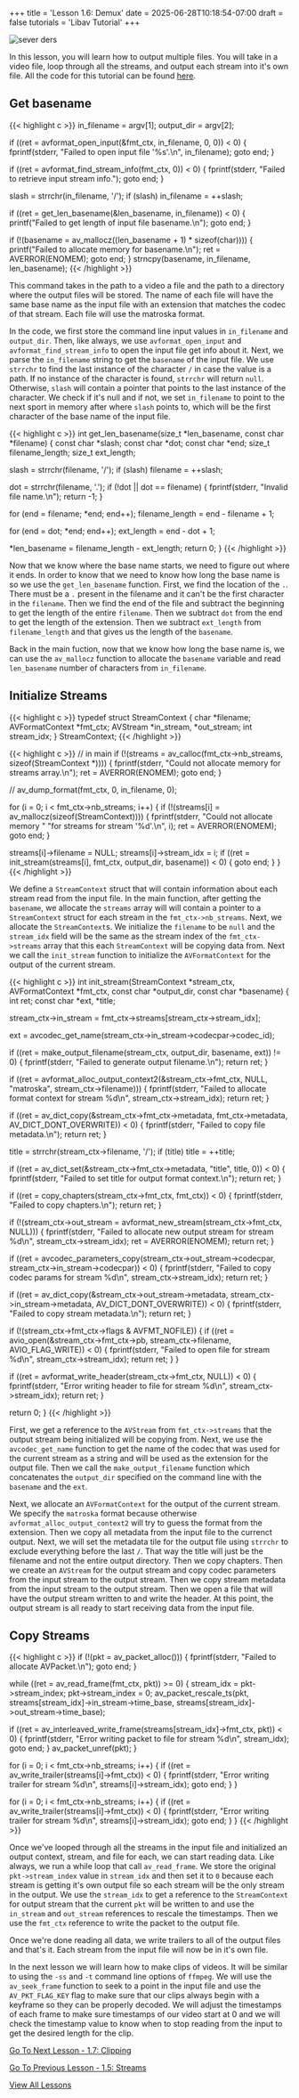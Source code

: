+++
title = 'Lesson 1.6: Demux'
date = 2025-06-28T10:18:54-07:00
draft = false
tutorials = 'Libav Tutorial'
+++

![sever ders](/images/LibavTutorial/Lesson_1.6/seven_ders.jpg)

In this lesson, you will learn how to output multiple files. You will take in a
video file, loop through all the streams, and output each stream into it's own
file. All the code for this tutorial can be found
[here](https://github.com/danielxhogan/LibavTutorial/tree/main/Lesson%201%3A%20Remux/Lesson%201.6%3A%20Demux).

## Get basename

{{< highlight c >}}
in_filename = argv[1];
output_dir = argv[2];

if ((ret = avformat_open_input(&fmt_ctx, in_filename, 0, 0)) < 0)
{
  fprintf(stderr, "Failed to open input file '%s'.\n",
    in_filename);
  goto end;
}

if ((ret = avformat_find_stream_info(fmt_ctx, 0)) < 0) {
  fprintf(stderr, "Failed to retrieve input stream info.");
  goto end;
}

slash = strrchr(in_filename, '/');
if (slash) in_filename = ++slash;

if ((ret = get_len_basename(&len_basename, in_filename)) < 0) {
  printf("Failed to get length of input file basename.\n");
  goto end;
}

if (!(basename = av_mallocz((len_basename + 1) * sizeof(char)))) {
  printf("Failed to allocate memory for basename.\n");
  ret = AVERROR(ENOMEM);
  goto end;
}
strncpy(basename, in_filename, len_basename);
{{< /highlight >}}

This command takes in the path to a video a file and the path to a directory
where the output files will be stored. The name of each file will have the same
base name as the input file with an extension that matches the codec of that
stream. Each file will use the matroska format.

In the code, we first store the command line input values in `in_filename` and
`output_dir`. Then, like always, we use `avformat_open_input` and
`avformat_find_stream_info` to open the input file get info about it. Next, we
parse the `in_filename` string to get the `basename` of the input file. We use
`strrchr` to find the last instance of the character `/` in case the value is
a path. If no instance of the character is found, `strrchr` will return `null`.
Otherwise, `slash` will contain a pointer that points to the last instance of
the character. We check if it's null and if not, we set `in_filename` to point
to the next sport in memory after where `slash` points to, which will be the
first character of the base name of the input file.

{{< highlight c >}}
int get_len_basename(size_t *len_basename, const char *filename)
{
  const char *slash;
  const char *dot;
  const char *end;
  size_t filename_length;
  size_t ext_length;

  slash = strrchr(filename, '/');
  if (slash) filename = ++slash;

  dot = strrchr(filename, '.');
  if (!dot || dot == filename) {
    fprintf(stderr, "Invalid file name.\n");
    return -1;
  }

  for (end = filename; *end; end++);
  filename_length = end - filename + 1;

  for (end = dot; *end; end++);
  ext_length = end - dot + 1;

  *len_basename = filename_length - ext_length;
  return 0;
}
{{< /highlight >}}

Now that we know where the base name starts, we need to figure out where it
ends. In order to know that we need to know how long the base name is so we
use the `get_len_basename` function. First, we find the location of the `.`.
There must be a `.` present in the filename and it can't be the first
character in the `filename`. Then we find the end of the file and subtract
the beginning to get the length of the entire `filename`. Then we subtract
`dot` from the end to get the length of the extension. Then we subtract
`ext_length` from `filename_length` and that gives us the length of the
`basename`.

Back in the main fuction, now that we know how long the base name is, we can
use the `av_mallocz` function to allocate the `basename` variable and read
`len_basename` number of characters from `in_filename`.

## Initialize Streams

{{< highlight c >}}
typedef struct StreamContext {
  char *filename;
  AVFormatContext *fmt_ctx;
  AVStream *in_stream, *out_stream;
  int stream_idx;
} StreamContext;
{{< /highlight >}}

{{< highlight c >}}
// in main
if (!(streams = av_calloc(fmt_ctx->nb_streams,
sizeof(StreamContext *))))
{
  fprintf(stderr,
    "Could not allocate memory for streams array.\n");
  ret = AVERROR(ENOMEM);
  goto end;
}

// av_dump_format(fmt_ctx, 0, in_filename, 0);

for (i = 0; i < fmt_ctx->nb_streams; i++)
{
  if (!(streams[i] = av_mallocz(sizeof(StreamContext)))) {
    fprintf(stderr, "Could not allocate memory "
      "for streams for stream '%d'.\n", i);
    ret = AVERROR(ENOMEM);
    goto end;
  }

  streams[i]->filename = NULL;
  streams[i]->stream_idx = i;
  if ((ret =
    init_stream(streams[i], fmt_ctx, output_dir, basename)) < 0)
  {
    goto end;
  }
}
{{< /highlight >}}

We define a `StreamContext` struct that will contain information about each
stream read from the input file. In the main function, after getting the
`basename`, we allocate the `streams` array will will contain a pointer to a
`StreamContext` struct for each stream in the `fmt_ctx->nb_streams`. Next, we
allocate the `StreamContext`s. We initialize the `filename` to be `null` and
the `stream_idx` field will be the same as the stream index of the
`fmt_ctx->streams` array that this each `StreamContext` will be copying data
from. Next we call the `init_stream` function to initialize the
`AVFormatContext` for the output of the current stream.

{{< highlight c >}}
int init_stream(StreamContext *stream_ctx,
AVFormatContext *fmt_ctx, const char *output_dir,
const char *basename)
{
  int ret;
  const char *ext, *title;

  stream_ctx->in_stream =
    fmt_ctx->streams[stream_ctx->stream_idx];

  ext =
    avcodec_get_name(stream_ctx->in_stream->codecpar->codec_id);

  if ((ret = make_output_filename(stream_ctx, output_dir,
    basename, ext)) != 0)
  {
    fprintf(stderr, "Failed to generate output filename.\n");
    return ret;
  }

  if ((ret = avformat_alloc_output_context2(&stream_ctx->fmt_ctx,
  NULL, "matroska", stream_ctx->filename)))
  {
    fprintf(stderr,
      "Failed to allocate format context for stream %d\n",
      stream_ctx->stream_idx);
    return ret;
  }

  if ((ret = av_dict_copy(&stream_ctx->fmt_ctx->metadata,
    fmt_ctx->metadata, AV_DICT_DONT_OVERWRITE)) < 0)
  {
    fprintf(stderr, "Failed to copy file metadata.\n");
    return ret;
  }

  title = strrchr(stream_ctx->filename, '/');
  if (title) title = ++title;

  if ((ret = av_dict_set(&stream_ctx->fmt_ctx->metadata,
    "title", title, 0)) < 0)
  {
    fprintf(stderr,
    "Failed to set title for output format context.\n");
    return ret;
  }

  if ((ret = copy_chapters(stream_ctx->fmt_ctx, fmt_ctx)) < 0) {
    fprintf(stderr, "Failed to copy chapters.\n");
    return ret;
  }

  if (!(stream_ctx->out_stream =
    avformat_new_stream(stream_ctx->fmt_ctx, NULL)))
  {
    fprintf(stderr,
      "Failed to allocate new output stream for stream %d\n",
      stream_ctx->stream_idx);
    ret = AVERROR(ENOMEM);
    return ret;
  }

  if ((ret =
    avcodec_parameters_copy(stream_ctx->out_stream->codecpar,
      stream_ctx->in_stream->codecpar)) < 0)
  {
    fprintf(stderr, "Failed to copy codec params for stream %d\n",
      stream_ctx->stream_idx);
    return ret;
  }

  if ((ret = av_dict_copy(&stream_ctx->out_stream->metadata,
    stream_ctx->in_stream->metadata, AV_DICT_DONT_OVERWRITE)) < 0)
  {
    fprintf(stderr, "Failed to copy stream metadata.\n");
    return ret;
  }

  if (!(stream_ctx->fmt_ctx->flags & AVFMT_NOFILE)) {
    if ((ret = avio_open(&stream_ctx->fmt_ctx->pb,
      stream_ctx->filename, AVIO_FLAG_WRITE)) < 0)
    {
      fprintf(stderr, "Failed to open file for stream %d\n",
        stream_ctx->stream_idx);
      return ret;
    }
  }

  if ((ret =
    avformat_write_header(stream_ctx->fmt_ctx, NULL)) < 0)
  {
    fprintf(stderr,
      "Error writing header to file for stream %d\n",
      stream_ctx->stream_idx);
    return ret;
  }

  return 0;
}
{{< /highlight >}}

First, we get a reference to the `AVStream` from `fmt_ctx->streams` that the
output stream being initialized will be copying from. Next, we use the
`avcodec_get_name` function to get the name of the codec that was used for the
current stream as a string and will be used as the extension for the output
file. Then we call the `make_output_filename` function which concatenates the
`output_dir` specified on the command line with the `basename` and the `ext`.

Next, we allocate an `AVFormatContext` for the output of the current stream. We
specify the `matroska` format because otherwise `avformat_alloc_output_context2`
will try to guess the format from the extension. Then we copy all metadata from
the input file to the currenct output. Next, we will set the metadata tile for
the output file using `strrchr` to exclude everything before the last `/`. That
way the title will just be the filename and not the entire output directory. Then
we copy chapters. Then we create an `AVStream` for the output stream and copy
codec parameters from the input stream to the output stream. Then we copy stream
metadata from the input stream to the output stream. Then we open a file that
will have the output stream written to and write the header. At this point, the
output stream is all ready to start receiving data from the input file.

## Copy Streams

{{< highlight c >}}
if (!(pkt = av_packet_alloc())) {
  fprintf(stderr, "Failed to allocate AVPacket.\n");
  goto end;
}

while ((ret = av_read_frame(fmt_ctx, pkt)) >= 0)
{
  stream_idx = pkt->stream_index;
  pkt->stream_index = 0;
  av_packet_rescale_ts(pkt,
    streams[stream_idx]->in_stream->time_base,
    streams[stream_idx]->out_stream->time_base);

  if ((ret =
    av_interleaved_write_frame(streams[stream_idx]->fmt_ctx,
    pkt)) < 0)
  {
    fprintf(stderr,
      "Error writing packet to file for stream %d\n",
      stream_idx);
    goto end;
  }
  av_packet_unref(pkt);
}

for (i = 0; i < fmt_ctx->nb_streams; i++)
{
  if ((ret = av_write_trailer(streams[i]->fmt_ctx)) < 0) {
    fprintf(stderr, "Error writing trailer for stream %d\n",
      streams[i]->stream_idx);
    goto end;
  }
}

for (i = 0; i < fmt_ctx->nb_streams; i++)
{
  if ((ret = av_write_trailer(streams[i]->fmt_ctx)) < 0) {
    fprintf(stderr, "Error writing trailer for stream %d\n",
      streams[i]->stream_idx);
    goto end;
  }
}
{{< /highlight >}}

Once we've looped through all the streams in the input file and initialized an
output context, stream, and file for each, we can start reading data. Like
always, we run a while loop that call `av_read_frame`. We store the original
`pkt->stream_index` value in `stream_idx` and then set it to `0` because each
stream is getting it's own output file so each stream will be the only stream
in the output. We use the `stream_idx` to get a reference to the `StreamContext`
for output stream that the current `pkt` will be written to and use the
`in_stream` and `out_stream` references to rescale the timestamps. Then we use
the `fmt_ctx` reference to write the packet to the output file.

Once we're done reading all data, we write trailers to all of the output files
and that's it. Each stream from the input file will now be in it's own file.

In the next lesson we will learn how to make clips of videos. It will be similar
to using the `-ss` and `-t` command line options of `ffmpeg`. We will use the
`av_seek_frame` function to seek to a point in the input file and use the
`AV_PKT_FLAG_KEY` flag to make sure that our clips always begin with a keyframe
so they can be properly decoded. We will adjust the timestamps of each frame
to make sure timestamps of our video start at 0 and we will check the timestamp
value to know when to stop reading from the input to get the desired length
for the clip.

[Go To Next Lesson - 1.7: Clipping](/posts/libav-tutorial/lesson-1.7-clipping/)

[Go To Previous Lesson - 1.5: Streams](/posts/libav-tutorial/lesson-1.5-streams/)

[View All Lessons](/tutorials/libav-tutorial/)